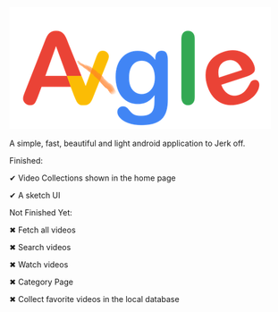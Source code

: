 ![Logo](./logo.png)

A simple, fast, beautiful and light android application to Jerk off.

Finished:

✔ Video Collections shown in the home page

✔ A sketch UI

Not Finished Yet:

✖ Fetch all videos

✖ Search videos

✖ Watch videos

✖ Category Page

✖ Collect favorite videos in the local database